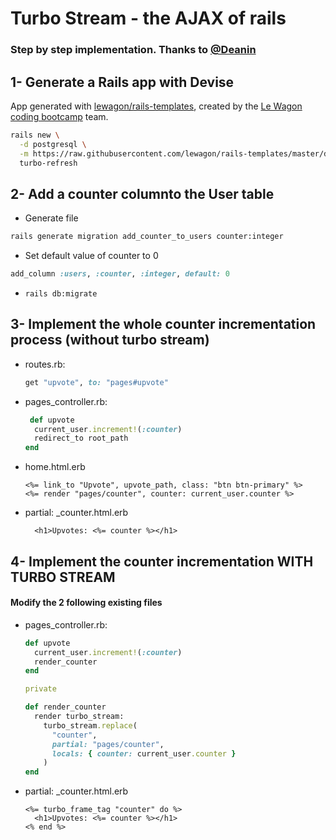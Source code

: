 # Turbo Stream - the AJAX of rails
### Step by step implementation. Thanks to [@Deanin](https://github.com/Deanout)

## 1- Generate a Rails app with Devise
App generated with [lewagon/rails-templates](https://github.com/lewagon/rails-templates), created by the [Le Wagon coding bootcamp](https://www.lewagon.com) team.
```bash
rails new \
  -d postgresql \
  -m https://raw.githubusercontent.com/lewagon/rails-templates/master/devise.rb \
  turbo-refresh
  ```

## 2- Add a counter columnto the User table
- Generate file
```bash
rails generate migration add_counter_to_users counter:integer
```
- Set default value of counter to 0
```ruby
add_column :users, :counter, :integer, default: 0
```
- ```rails db:migrate```

## 3- Implement the whole counter incrementation process (without turbo stream)
- routes.rb:
  ```ruby
  get "upvote", to: "pages#upvote"
  ```
- pages_controller.rb:
  ```ruby
   def upvote
    current_user.increment!(:counter)
    redirect_to root_path
  end
  ```
- home.html.erb
  ```erb
  <%= link_to "Upvote", upvote_path, class: "btn btn-primary" %>
  <%= render "pages/counter", counter: current_user.counter %>
  ```
- partial: _counter.html.erb
  ```erb
    <h1>Upvotes: <%= counter %></h1>
  ```

## 4- Implement the counter incrementation WITH TURBO STREAM
#### Modify the 2 following existing files

- pages_controller.rb:
  ```ruby
  def upvote
    current_user.increment!(:counter)
    render_counter
  end

  private

  def render_counter
    render turbo_stream:
      turbo_stream.replace(
        "counter",
        partial: "pages/counter",
        locals: { counter: current_user.counter }
      )
  end
  ```
- partial: _counter.html.erb
  ```erb
  <%= turbo_frame_tag "counter" do %>
    <h1>Upvotes: <%= counter %></h1>
  <% end %>
  ```
